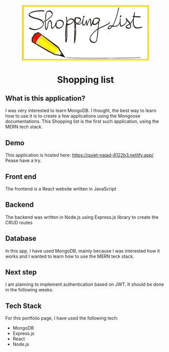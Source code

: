 <div align="center">
    <img src="https://github.com/Szfinx5/Shopping-List-MERN/blob/main/shoppinglistimg.png" alt="logo" width="400"/>       

<h1 align="center">Shopping list</h1>

</div>                                           


## What is this application?
I was very interested to learn MongoDB. I thought, the best way to learn how to use it is to create a few applications using the Mongoose documentations.
This Shopping list is the first such application, using the MERN tech stack.

## Demo      
This application is hosted here: https://quiet-naiad-8122b3.netlify.app/ Pease have a try.   

## Front end
The frontend is a React website written in JavaScript

## Backend      
The backend was written in Node.js using Express.js library to create the CRUD routes 

## Database
In this app, I have used MongoDB, mainly because I was interested how it works and I wanted to learn how to use the MERN teck stack.


## Next step
I am planning to implement authentication based on JWT. It should be done in the following weeks.

## Tech Stack

For this portfolio page, I have used the following tech:
- MongoDB
- Express.js
- React
- Node.js       
